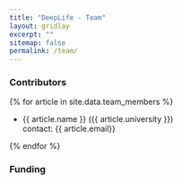 ```yaml
---
title: "DeepLife - Team"
layout: gridlay
excerpt: ""
sitemap: false
permalink: /team/
---
```


### Contributors

{% for article in site.data.team_members %}
- <p> {{ article.name }} ({{ article.university }}) <br> contact: {{ article.email}}</p>
{% endfor %}

### Funding

<br>
<br>